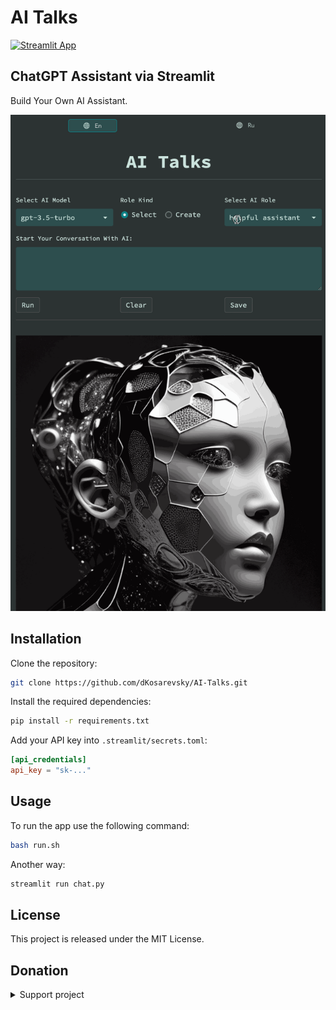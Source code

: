 # AI Talks

[![Streamlit App](https://static.streamlit.io/badges/streamlit_badge_black_white.svg)](https://ai-talks.streamlit.app)

## ChatGPT Assistant via Streamlit

Build Your Own AI Assistant.

![](assets/demo/ai-talks.gif)

## Installation

Clone the repository:

```bash
git clone https://github.com/dKosarevsky/AI-Talks.git
```

Install the required dependencies:

```bash
pip install -r requirements.txt
```

Add your API key into `.streamlit/secrets.toml`:

```toml
[api_credentials]
api_key = "sk-..."
```

## Usage

To run the app use the following command:

```bash
bash run.sh
```

Another way:

```bash
streamlit run chat.py
```

## License

This project is released under the MIT License.

## Donation
<details>
   <summary>Support project</summary>

`AI Talks` collects donations solely for the purpose of paying for the `Open AI` API.
This allows you to provide access to communication with AI for all users.
Support us for joint development and interaction with the intelligence of the future!

**Crypto:**

- USD Tether (USDT TRC20):

```
TMQ5RiyQ7bv3XjB6Wf6JbPHVrGkhBKtmfA
```

- Toncoin (TON):

```
UQDbnx17N2iOmxfQF0k55QScDMB0MHL9rsq-iGB93RMqDhIH
```

**World:**
- [Buy Me A Coffee](https://www.buymeacoffee.com/aitalks)
- [ko-fi](https://ko-fi.com/ai_talks)
- [PayPal](https://www.paypal.com/paypalme/aitalks)

**Russia:**
- [Tinkoff](https://www.tinkoff.ru/cf/4Ugsr5kQ1sR)
- [CloudTips (Tinkoff)](https://pay.cloudtips.ru/p/eafa15b2)

![](/assets/qr/tink.png)

</details>
